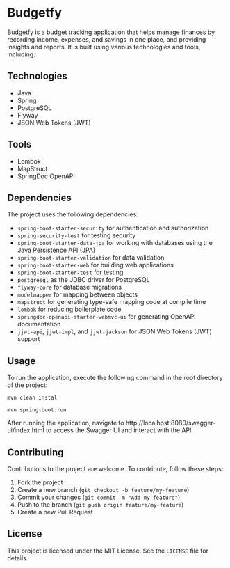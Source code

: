 # Budgetfy

Budgetfy is a budget tracking application that helps manage finances by recording income, expenses, and savings in one place, and providing insights and reports. It is built using various technologies and tools, including:

## Technologies

- Java
- Spring
- PostgreSQL
- Flyway
- JSON Web Tokens (JWT)

## Tools

- Lombok
- MapStruct
- SpringDoc OpenAPI

## Dependencies

The project uses the following dependencies:

- `spring-boot-starter-security` for authentication and authorization
- `spring-security-test` for testing security
- `spring-boot-starter-data-jpa` for working with databases using the Java Persistence API (JPA)
- `spring-boot-starter-validation` for data validation
- `spring-boot-starter-web` for building web applications
- `spring-boot-starter-test` for testing
- `postgresql` as the JDBC driver for PostgreSQL
- `flyway-core` for database migrations
- `modelmapper` for mapping between objects
- `mapstruct` for generating type-safe mapping code at compile time
- `lombok` for reducing boilerplate code
- `springdoc-openapi-starter-webmvc-ui` for generating OpenAPI documentation
- `jjwt-api`, `jjwt-impl`, and `jjwt-jackson` for JSON Web Tokens (JWT) support

## Usage

To run the application, execute the following command in the root directory of the project:
```
mvn clean instal
```
```
mvn spring-boot:run
```


After running the application, navigate to http://localhost:8080/swagger-ui/index.html to access the Swagger UI and interact with the API.

## Contributing

Contributions to the project are welcome. To contribute, follow these steps:

1. Fork the project
2. Create a new branch (`git checkout -b feature/my-feature`)
3. Commit your changes (`git commit -m "Add my feature"`)
4. Push to the branch (`git push origin feature/my-feature`)
5. Create a new Pull Request

## License

This project is licensed under the MIT License. See the `LICENSE` file for details.
